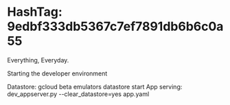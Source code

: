 # HashTag: 9edbf333db5367c7ef7891db6b6c0a55

Everything, Everyday.


Starting the developer environment

Datastore: gcloud beta emulators datastore start
App serving: dev_appserver.py --clear_datastore=yes app.yaml
